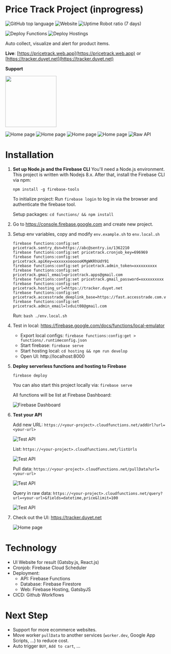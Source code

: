 # Price Track Project (inprogress)

![GitHub top language](https://img.shields.io/github/languages/top/duyetdev/pricetrack?style=flat-square)
![Website](https://img.shields.io/website/https/tracker.duyet.net?style=flat-square)
![Uptime Robot ratio (7 days)](https://img.shields.io/uptimerobot/ratio/7/m783954368-3c5526c1e57d14f0eb83e7a4?label=uptime%20%28pricetrack.web.app%29)

![Deploy Functions](https://github.com/duyetdev/pricetrack/workflows/Deploy%20Functions/badge.svg)
![Deploy Hostings](https://github.com/duyetdev/pricetrack/workflows/Deploy%20Hostings/badge.svg)

Auto collect, visualize and alert for product items.

**Live**: [https://pricetrack.web.app](https://pricetrack.web.app) or [https://tracker.duyet.net](https://tracker.duyet.net)

**Support**

<a href="https://s.duyet.net/r/patreon"><img src="https://c5.patreon.com/external/logo/become_a_patron_button@2x.png" width="160"></a>

![Home page](.screenshot/screenshot-home.png)
![Home page](.screenshot/screenshot-detail.png)
![Home page](.screenshot/screenshot-cashback.png)
![Home page](.screenshot/screenshot-about.png)
![Raw API](.screenshot/intro-raw-api.png)


# Installation

1. **Set up Node.js and the Firebase CLI**
	You'll need a Node.js environment. This project is written with Nodejs 8.x.
	After that, install the Firebase CLI via npm:

	```
	npm install -g firebase-tools
	```

	To initialize project: Run `firebase login` to log in via the browser and authenticate the firebase tool.

	Setup packages: `cd functions/ && npm install`

2. Go to https://console.firebase.google.com and create new project.

3. Setup env variables, copy and modify `env.example.sh` to `env.local.sh`
	```
	firebase functions:config:set pricetrack.sentry_dsn=https://abc@sentry.io/1362210
	firebase functions:config:set pricetrack.cronjob_key=696969
	firebase functions:config:set pricetrack.apiKey=xxxxxxooooooKMgWKRhUdY91
	firebase functions:config:set pricetrack.admin_token=xxxxxxxxxx
	firebase functions:config:set pricetrack.gmail_email=pricetrack.apps@gmail.com
	firebase functions:config:set pricetrack.gmail_password=xxxxxxxxxx
	firebase functions:config:set pricetrack.hosting_url=https://tracker.duyet.net
	firebase functions:config:set pricetrack.accesstrade_deeplink_base=https://fast.accesstrade.com.vn/deep_link/4557459014401077484
	firebase functions:config:set pricetrack.admin_email=lvduit08@gmail.com
	```

	Run: `bash ./env.local.sh`

3. Test in local: https://firebase.google.com/docs/functions/local-emulator
	- Export local configs: `firebase functions:config:get > functions/.runtimeconfig.json`
	- Start firebase: `firebase serve`
	- Start hosting local: `cd hosting && npm run develop`
	- Open UI: http://localhost:8000

4. **Deploy serverless functions and hosting to Firebase**
	```
	firebase deploy
	```

	You can also start this project locally via: `firebase serve`

	All functions will be list at Firebase Dashboard:

	![Firebase Dashboard](.screenshot/setup-dashboard-functions.png)

5. **Test your API**
	
	Add new URL: `https://<your-project>.cloudfunctions.net/addUrl?url=<your-url>`

	![Test API](.screenshot/setup-test-1.png)

	List: `https://<your-project>.cloudfunctions.net/listUrls`

	![Test API](.screenshot/setup-test-2.png)

	Pull data: `https://<your-project>.cloudfunctions.net/pullData?url=<your-url>`

	![Test API](.screenshot/setup-test-3.png)

	Query in raw data: `https://<your-project>.cloudfunctions.net/query?url=<your-url>&fields=datetime,price&limit=100`

	![Test API](.screenshot/setup-test-4.png)


6. Check out the UI: https://tracker.duyet.net

	![Home page](.screenshot/screenshot-home.png)

# Technology

- UI Website for result (Gatsby.js, React.js)
- Cronjob: Firebase Cloud Scheduler
- Deployment:
	+ API: Firebase Functions
	+ Database: Firebase Firestore
	+ Web: Firebase Hosting, GatsbyJS
- CICD: Github Workflows

# Next Step

- Support for more ecommerce websites.
- Move worker `pullData` to another services (`worker.dev`, Google App Scripts, ...) to reduce cost.
- Auto trigger `BUY`, `Add to cart`, ...
